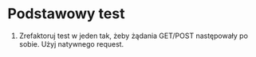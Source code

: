 # Podstawowy test

1. Zrefaktoruj test w jeden tak, żeby żądania GET/POST następowały po sobie. Użyj natywnego request.



